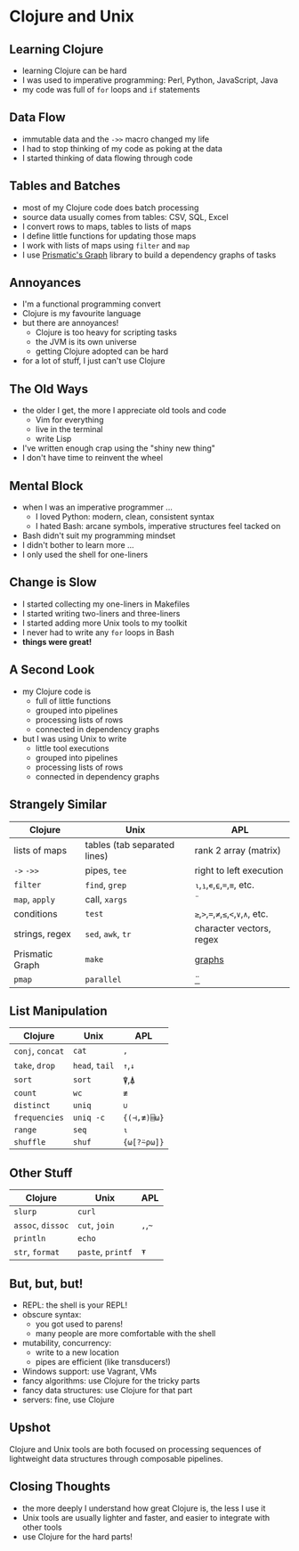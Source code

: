 # Clojure and Unix

## Learning Clojure

- learning Clojure can be hard
- I was used to imperative programming: Perl, Python, JavaScript, Java
- my code was full of `for` loops and `if` statements

## Data Flow

- immutable data and the `->>` macro changed my life
- I had to stop thinking of my code as poking at the data
- I started thinking of data flowing through code

## Tables and Batches

- most of my Clojure code does batch processing
- source data usually comes from tables: CSV, SQL, Excel
- I convert rows to maps, tables to lists of maps
- I define little functions for updating those maps
- I work with lists of maps using `filter` and `map`
- I use [Prismatic's Graph](https://github.com/prismatic/plumbing) library to build a dependency graphs of tasks

## Annoyances

- I'm a functional programming convert
- Clojure is my favourite language
- but there are annoyances!
    - Clojure is too heavy for scripting tasks
    - the JVM is its own universe
    - getting Clojure adopted can be hard
- for a lot of stuff, I just can't use Clojure

## The Old Ways

- the older I get, the more I appreciate old tools and code
    - Vim for everything
    - live in the terminal
    - write Lisp
- I've written enough crap using the "shiny new thing"
- I don't have time to reinvent the wheel

## Mental Block

- when I was an imperative programmer ...
    - I loved Python: modern, clean, consistent syntax
    - I hated Bash: arcane symbols, imperative structures feel tacked on
- Bash didn't suit my programming mindset
- I didn't bother to learn more ...
- I only used the shell for one-liners

## Change is Slow

- I started collecting my one-liners in Makefiles
- I started writing two-liners and three-liners
- I started adding more Unix tools to my toolkit
- I never had to write any `for` loops in Bash
- **things were great!**

## A Second Look

- my Clojure code is
    - full of little functions
    - grouped into pipelines
    - processing lists of rows
    - connected in dependency graphs
- but I was using Unix to write
    - little tool executions
    - grouped into pipelines
    - processing lists of rows
    - connected in dependency graphs

## Strangely Similar

Clojure         | Unix | APL
----------------|------|-----
lists of maps   | tables (tab separated lines) | rank 2 array (matrix)
`->` `->>`      | pipes, `tee` | right to left execution
`filter`        | `find`, `grep` | `⍳`,`⍸`,`∊`,`⍷`,`=`,`≡`, etc.
`map`, `apply`  | call, `xargs` | `¨`
conditions      | `test` | `≥`,`>`,`=`,`≠`,`≤`,`<`,`∨`,`∧`, etc.
strings, regex  | `sed`, `awk`, `tr` | character vectors, regex
Prismatic Graph | `make` | [graphs](https://dfns.dyalog.com/s_Graphs.htm)
`pmap`          | `parallel` | [¨](https://github.com/phantomics/april)

## List Manipulation

Clojure          | Unix | APL
-----------------|------|-----
`conj`, `concat` | `cat` |  `,`
`take`, `drop`   | `head`, `tail` | `↑`,`↓`
`sort`           | `sort` | `⍒`,`⍋`
`count`          | `wc` | `≢`
`distinct`       | `uniq` | `∪`
`frequencies`    | `uniq -c` | `{(⊣,≢)⌸⍵}`
`range`          | `seq` | `⍳`
`shuffle`        | `shuf` | `{⍵[?⍨⍴⍵]}`

## Other Stuff

Clojure           | Unix | APL
------------------|------|----
`slurp`           | `curl` | 
`assoc`, `dissoc` | `cut`, `join` | `,`,`~`
`println`         | `echo` | 
`str`, `format`   | `paste`, `printf` | `⍕` 

## But, but, but!

- REPL: the shell is your REPL!
- obscure syntax:
    - you got used to parens!
    - many people are more comfortable with the shell
- mutability, concurrency:
    - write to a new location
    - pipes are efficient (like transducers!)
- Windows support: use Vagrant, VMs
- fancy algorithms: use Clojure for the tricky parts
- fancy data structures: use Clojure for that part
- servers: fine, use Clojure

## Upshot

Clojure and Unix tools are both focused on processing sequences of lightweight data structures through composable pipelines.

## Closing Thoughts

- the more deeply I understand how great Clojure is, the less I use it
- Unix tools are usually lighter and faster, and easier to integrate with other tools
- use Clojure for the hard parts!

